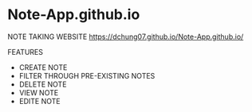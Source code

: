 # Note-App.github.io

NOTE TAKING WEBSITE
https://dchung07.github.io/Note-App.github.io/

FEATURES
- CREATE NOTE
- FILTER THROUGH PRE-EXISTING NOTES
- DELETE NOTE
- VIEW NOTE
- EDITE NOTE
